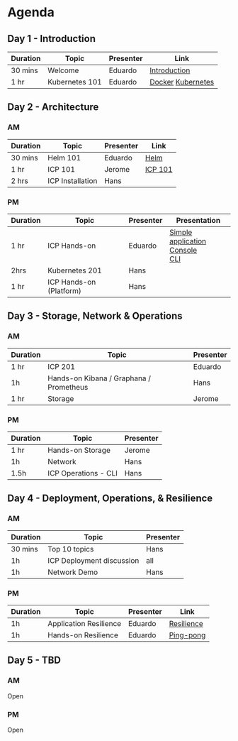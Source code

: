 # Agenda

## Day 1 - Introduction

| Duration | Topic | Presenter | Link |
|---|---|---|---|
| 30 mins | Welcome | Eduardo | [Introduction](https://github.ibm.com/CASE/icp-operations/blob/master/Training/ICP%20Operations%20Intro.pptx?raw=true)
| 1 hr | Kubernetes 101 | Eduardo | [Docker](https://github.ibm.com/CASE/icp-operations/blob/master/Training/Containers%20and%20Docker_MI.pptx?raw=true) [Kubernetes](https://github.ibm.com/CASE/icp-operations/blob/master/Training/Kubernetes%20basics_AWG.pptx?raw=true)




## Day 2 - Architecture

### AM

| Duration | Topic | Presenter | Link |
|---|---|---|---|
| 30 mins | Helm 101 | Eduardo | [Helm](https://github.ibm.com/CASE/icp-operations/blob/master/Training/Helm%20basics_AWG.pptx?raw=true) |
| 1 hr | ICP 101 | Jerome |  [ICP 101](https://github.ibm.com/CASE/icp-operations/blob/master/Training/IBM%20Cloud%20Private.pptx?raw=true) |
| 2 hrs | ICP Installation | Hans |

### PM
| Duration | Topic | Presenter | Presentation |
|---|---|---|---|
| 1 hr | ICP Hands-on | Eduardo | [Simple application](https://github.ibm.com/CASE/cloud-private-bootcamp/blob/master/Labs_development/Lab-Deploy-NodeJS-Helm_DJM.md)<br> [Console](https://github.ibm.com/CASE/cloud-private-bootcamp/blob/master/Labs_development/Lab-Console-Treasure-Hunt_DJM.md)<br> [CLI](https://github.ibm.com/CASE/cloud-private-bootcamp/blob/master/Labs_development/Lab-Install-CLI-Tools_DJM.md)
| 2hrs | Kubernetes 201 | Hans |
| 1 hr | ICP Hands-on (Platform) | Hans |

## Day 3 - Storage, Network & Operations

### AM

| Duration | Topic | Presenter | 
|---|---|---|
| 1 hr | ICP 201 | Eduardo | [ICP 201](https://github.ibm.com/CASE/icp-operations/blob/master/Training/ICP%20Architecture%20-%20JMA%20-%20JOW.pptx?raw=true) |
| 1h | Hands-on Kibana / Graphana	 / Prometheus | Hans
| 1 hr | Storage | Jerome |

### PM

| Duration | Topic | Presenter | 
|---|---|---|
| 1 hr | Hands-on Storage | Jerome |
| 1h | Network | Hans |
| 1.5h | ICP Operations - CLI | Hans | 

## Day 4 - Deployment, Operations, & Resilience

### AM

| Duration | Topic | Presenter | 
|---|---|---|
| 30 mins | Top 10 topics | Hans
| 1h | ICP Deployment discussion | all |
| 1h | Network Demo | Hans |

### PM

| Duration | Topic | Presenter | Link | 
|---|---|---|---|
| 1h | Application Resilience | Eduardo | [Resilience](https://github.ibm.com/eduardop/chaos-monkey-playing-ping-pong/blob/master/v2/Presentation/Kubernetes-Resilience.pptx?raw=true)
| 1h | Hands-on Resilience | Eduardo | [Ping-pong](https://github.ibm.com/eduardop/chaos-monkey-playing-ping-pong/tree/master/v2)

## Day 5 - TBD

### AM

Open

### PM

Open



